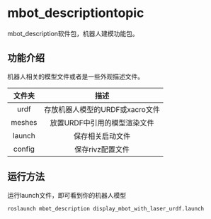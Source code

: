 # mbot_descriptiontopic

mbot_description软件包，机器人建模功能包。

## 功能介绍

机器人相关的模型文件或者是一些外观描述文件。

| 文件夹 |              描述               |
| :----: | :-----------------------------: |
|  urdf  | 存放机器人模型的URDF或xacro文件 |
| meshes |  放置URDF中引用的模型渲染文件   |
| launch |        保存相关启动文件         |
| config |        保存rivz配置文件         |


## 运行方法

运行launch文件，即可看到你的机器人模型

```sh
roslaunch mbot_description display_mbot_with_laser_urdf.launch
```

